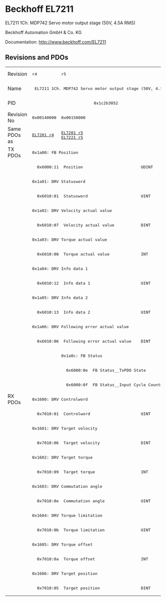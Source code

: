 # Beckhoff EL7211

EL7211 1Ch. MDP742 Servo motor output stage (50V, 4.5A RMS)

Beckhoff Automation GmbH & Co. KG

Documentation: <a href="http://www.beckhoff.com/EL7211">http://www.beckhoff.com/EL7211</a>

## Revisions and PDOs
<table>
<tr >
<td class="first">Revision</td>
<td ><pre>r4</pre></td>
<td ><pre>r5</pre></td>
</tr>
<tr >
<td class="first">Name</td>
<td  colspan=2 align="center"><pre>EL7211 1Ch. MDP742 Servo motor output stage (50V, 4.5A RMS)</pre></td>
</tr>
<tr >
<td class="first">PID</td>
<td  colspan=2 align="center"><pre>0x1c2b3052</pre></td>
</tr>
<tr >
<td class="first">Revision No</td>
<td ><pre>0x00140000</pre></td>
<td ><pre>0x00150000</pre></td>
</tr>
<tr >
<td class="first">Same PDOs as</td>
<td ><pre><a href="EL7201">EL7201 r4</a></pre></td>
<td ><pre><a href="EL7201">EL7201 r5</a><br/><a href="EL7221">EL7221 r5</a></pre></td>
</tr>
<tr class="txpdo pdosection">
<td class="first" rowspan=17 valign=top>TX PDOs</td>
<td colspan=2 align="left"><pre>0x1a00: FB Position</pre></td>
<td></td>
</tr>
<tr class="txpdo">
<td class="first" colspan=2 align="left"><pre>  0x6000:11  Position                        UDINT</pre></td>
</tr>
<tr class="txpdo pdosection">
<td class="first" colspan=2 align="left"><pre>0x1a01: DRV Statusword</pre></td>
</tr>
<tr class="txpdo">
<td class="first" colspan=2 align="left"><pre>  0x6010:01  Statusword                      UINT</pre></td>
</tr>
<tr class="txpdo pdosection">
<td class="first" colspan=2 align="left"><pre>0x1a02: DRV Velocity actual value</pre></td>
</tr>
<tr class="txpdo">
<td class="first" colspan=2 align="left"><pre>  0x6010:07  Velocity actual value           DINT</pre></td>
</tr>
<tr class="txpdo pdosection">
<td class="first" colspan=2 align="left"><pre>0x1a03: DRV Torque actual value</pre></td>
</tr>
<tr class="txpdo">
<td class="first" colspan=2 align="left"><pre>  0x6010:08  Torque actual value             INT</pre></td>
</tr>
<tr class="txpdo pdosection">
<td class="first" colspan=2 align="left"><pre>0x1a04: DRV Info data 1</pre></td>
</tr>
<tr class="txpdo">
<td class="first" colspan=2 align="left"><pre>  0x6010:12  Info data 1                     UINT</pre></td>
</tr>
<tr class="txpdo pdosection">
<td class="first" colspan=2 align="left"><pre>0x1a05: DRV Info data 2</pre></td>
</tr>
<tr class="txpdo">
<td class="first" colspan=2 align="left"><pre>  0x6010:13  Info data 2                     UINT</pre></td>
</tr>
<tr class="txpdo pdosection">
<td class="first" colspan=2 align="left"><pre>0x1a06: DRV Following error actual value</pre></td>
</tr>
<tr class="txpdo">
<td class="first" colspan=2 align="left"><pre>  0x6010:06  Following error actual value    DINT</pre></td>
</tr>
<tr class="txpdo pdosection">
<td class="first"></td>
<td ><pre>0x1a0c: FB Status</pre></td>
</tr>
<tr class="txpdo">
<td class="first"></td>
<td ><pre>  0x6000:0e  FB Status__TxPDO State          BOOL</pre></td>
</tr>
<tr class="txpdo">
<td class="first"></td>
<td ><pre>  0x6000:0f  FB Status__Input Cycle Counter  BIT2</pre></td>
</tr>
<tr class="rxpdo pdosection">
<td class="first" rowspan=14 valign=top>RX PDOs</td>
<td colspan=2 align="left"><pre>0x1600: DRV Controlword</pre></td>
<td></td>
</tr>
<tr class="rxpdo">
<td class="first" colspan=2 align="left"><pre>  0x7010:01  Controlword                     UINT</pre></td>
</tr>
<tr class="rxpdo pdosection">
<td class="first" colspan=2 align="left"><pre>0x1601: DRV Target velocity</pre></td>
</tr>
<tr class="rxpdo">
<td class="first" colspan=2 align="left"><pre>  0x7010:06  Target velocity                 DINT</pre></td>
</tr>
<tr class="rxpdo pdosection">
<td class="first" colspan=2 align="left"><pre>0x1602: DRV Target torque</pre></td>
</tr>
<tr class="rxpdo">
<td class="first" colspan=2 align="left"><pre>  0x7010:09  Target torque                   INT</pre></td>
</tr>
<tr class="rxpdo pdosection">
<td class="first" colspan=2 align="left"><pre>0x1603: DRV Commutation angle</pre></td>
</tr>
<tr class="rxpdo">
<td class="first" colspan=2 align="left"><pre>  0x7010:0e  Commutation angle               UINT</pre></td>
</tr>
<tr class="rxpdo pdosection">
<td class="first" colspan=2 align="left"><pre>0x1604: DRV Torque limitation</pre></td>
</tr>
<tr class="rxpdo">
<td class="first" colspan=2 align="left"><pre>  0x7010:0b  Torque limitation               UINT</pre></td>
</tr>
<tr class="rxpdo pdosection">
<td class="first" colspan=2 align="left"><pre>0x1605: DRV Torque offset</pre></td>
</tr>
<tr class="rxpdo">
<td class="first" colspan=2 align="left"><pre>  0x7010:0a  Torque offset                   INT</pre></td>
</tr>
<tr class="rxpdo pdosection">
<td class="first" colspan=2 align="left"><pre>0x1606: DRV Target position</pre></td>
</tr>
<tr class="rxpdo">
<td class="first" colspan=2 align="left"><pre>  0x7010:05  Target position                 DINT</pre></td>
</tr>
</table>
